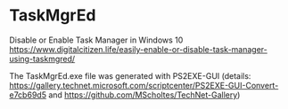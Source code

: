 # TaskMgrEd
Disable or Enable Task Manager in Windows 10
https://www.digitalcitizen.life/easily-enable-or-disable-task-manager-using-taskmgred/

The TaskMgrEd.exe file was generated with PS2EXE-GUI (details: https://gallery.technet.microsoft.com/scriptcenter/PS2EXE-GUI-Convert-e7cb69d5 and https://github.com/MScholtes/TechNet-Gallery)

